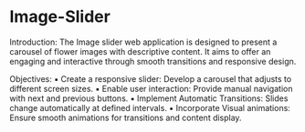 # Image-Slider

Introduction:
  The Image slider web application is designed to present a carousel 
  of flower images with descriptive content. It aims to offer an 
  engaging and interactive through smooth transitions and responsive 
  design.


Objectives:
  ▪ Create a responsive slider: Develop a carousel that adjusts to 
  different screen sizes.
  ▪ Enable user interaction: Provide manual navigation with next 
  and previous buttons.
  ▪ Implement Automatic Transitions: Slides change 
  automatically at defined intervals.
  ▪ Incorporate Visual animations: Ensure smooth animations for 
  transitions and content display.
